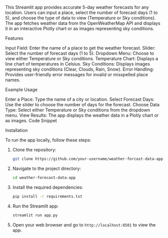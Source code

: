 This Streamlit app provides accurate 5-day weather forecasts for any location. Users can input a place, select the number of forecast days (1 to 5), and choose the type of data to view (Temperature or Sky conditions). The app fetches weather data from the OpenWeatherMap API and displays it in an interactive Plotly chart or as images representing sky conditions.



Features

Input Field: Enter the name of a place to get the weather forecast.
Slider: Select the number of forecast days (1 to 5).
Dropdown Menu: Choose to view either Temperature or Sky conditions.
Temperature Chart: Displays a line chart of temperatures in Celsius.
Sky Conditions: Displays images representing sky conditions (Clear, Clouds, Rain, Snow).
Error Handling: Provides user-friendly error messages for invalid or misspelled place names.



Example Usage

Enter a Place: Type the name of a city or location.
Select Forecast Days: Use the slider to choose the number of days for the forecast.
Choose Data Type: Select either Temperature or Sky conditions from the dropdown menu.
View Results: The app displays the weather data in a Plotly chart or as images.
Code Snippet



Installation

To run the app locally, follow these steps:

1. Clone the repository:
    ```bash
    git clone https://github.com/your-username/weather-forcast-data-app.git
    ```

2. Navigate to the project directory:
    ```bash
    cd weather-forecast-data-app
    ```

3. Install the required dependencies:
    ```bash
    pip install -r requirements.txt
    ```

4. Run the Streamlit app:
    ```bash
    streamlit run app.py
    ```

5. Open your web browser and go to `http://localhost:8501` to view the app.
